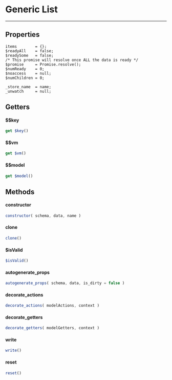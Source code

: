 # Generic List

----

## Properties

```
items        = {};
$readyAll    = false;
$readySome   = false;
/* This promise will resolve once ALL the data is ready */
$promise     = Promise.resolve();
$numReady    = 0;
$noaccess    = null;
$numChildren = 0;

_store_name  = name;
_unwatch     = null;
```

## Getters

#### $$key
```js
get $key()
```

#### $$vm
```js
get $vm()
```

#### $$model
```js
get $model()
```

## Methods

#### constructor
```js
constructor( schema, data, name )
```

#### clone
```js
clone()
```

#### $isValid
```js
$isValid()
```

#### autogenerate_props
```js
autogenerate_props( schema, data, is_dirty = false )
```

#### decorate_actions
```js
decorate_actions( modelActions, context )
```

#### decorate_getters
```js
decorate_getters( modelGetters, context )
```

#### write
```js
write()
```

#### reset
```js
reset()
```
